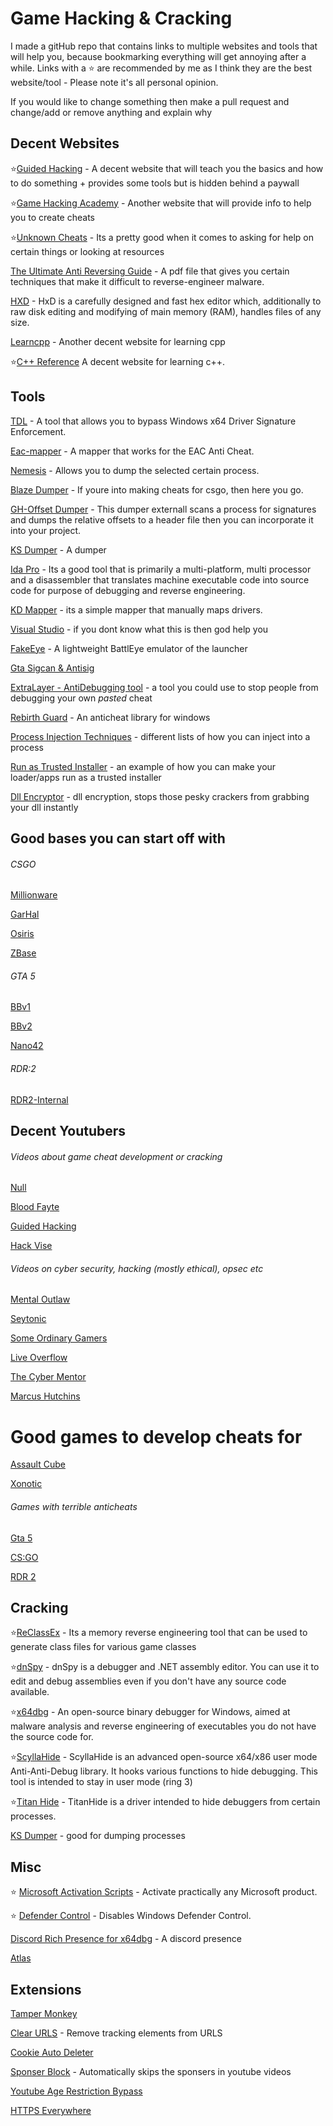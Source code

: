 # Game Hacking & Cracking

I made a gitHub repo that contains links to multiple websites and tools that will help you, because bookmarking everything will get annoying after a while.
Links with a ⭐ are recommended by me as I think they are the best website/tool - Please note it's all personal opinion.

If you would like to change something then make a pull request and change/add or remove anything and explain why


## Decent Websites
⭐[Guided Hacking](https://guidedhacking.com/) - A decent website that will teach you the basics and how to do something + provides some tools but is hidden behind a paywall

⭐[Game Hacking Academy](https://gamehacking.academy/about) - Another website that will provide info to help you to create cheats

⭐[Unknown Cheats](https://www.unknowncheats.me/forum/index.php) - Its a pretty good when it comes to asking for help on certain things or looking at resources

[The Ultimate Anti Reversing Guide](https://anti-reversing.com/Downloads/Anti-Reversing/The_Ultimate_Anti-Reversing_Reference.pdf) - A pdf file that gives you certain techniques that make it difficult to reverse-engineer malware.

[HXD](https://mh-nexus.de/en/hxd/) - HxD is a carefully designed and fast hex editor which, additionally to raw disk editing and modifying of main memory (RAM), handles files of any size.

[Learncpp](https://www.learncpp.com/) - Another decent website for learning cpp

⭐[C++ Reference](https://en.cppreference.com/w/)  A decent website for learning c++.

## Tools
[TDL](https://github.com/hfiref0x/TDL) - A tool that allows you to bypass Windows x64 Driver Signature Enforcement.

[Eac-mapper](https://github.com/Compiled-Code/eac-mapper) - A mapper that works for the EAC Anti Cheat.

[Nemesis](https://github.com/not-matthias/Nemesis) - Allows you to dump the selected certain process.

[Blaze Dumper](https://github.com/Akandesh/blazedumper) - If youre into making cheats for csgo, then here you go.

[GH-Offset Dumper](https://github.com/guided-hacking/GH-Offset-Dumper) - This dumper externall scans a process for signatures and dumps the relative offsets to a header file then you can incorporate it into your project.

[KS Dumper](https://github.com/EquiFox/KsDumper) - A dumper 

[Ida Pro](https://mega.nz/file/jMJgEDBJ#HXf7R9fRJ1a5jyKNB-GSW2uj-O5FMYadMVqIY4uD3Gs) - Its a good tool that is primarily a multi-platform, multi processor and a disassembler that translates machine executable code into source code for purpose of debugging and reverse engineering.

[KD Mapper](https://github.com/TheCruZ/kdmapper) - its a simple mapper that manually maps drivers.

[Visual Studio](https://visualstudio.microsoft.com/) - if you dont know what this is then god help you

[FakeEye](https://github.com/Hypercall/FakeEye) - A lightweight BattlEye emulator of the launcher

[Gta Sigcan & Antisig](https://www.unknowncheats.me/forum/grand-theft-auto-v/495613-sigscan-emulator-disabler.html#post3405162)

[ExtraLayer - AntiDebugging tool](https://github.com/ImInTheICU/ExtraLayer) - a tool you could use to stop people from debugging your own *pasted* cheat

[Rebirth Guard](https://github.com/chztbby/RebirthGuard) - An anticheat library for windows

[Process Injection Techniques](https://github.com/MahmoudZohdy/Process-Injection-Techniques) - different lists of how you can inject into a process

[Run as Trusted Installer](https://github.com/lilkui/runasti) - an example of how you can make your loader/apps run as a trusted installer

[Dll Encryptor](https://github.com/unreaIuser/dll-encryptor) - dll encryption, stops those pesky crackers from grabbing your dll instantly 


## Good bases you can start off with

###### CSGO

[Millionware](https://github.com/laine/millionware-v1)

[GarHal](https://github.com/dretax/GarHal_CSGO)

[Osiris](https://github.com/danielkrupinski/Osiris)

[ZBase](https://github.com/Coopyy/ZBase-CSGO)

###### GTA 5

[BBv1](https://www.unknowncheats.me/forum/grand-theft-auto-v/312661-bigbase.html)

[BBv2](https://github.com/Pocakking/BigBaseV2)

[Nano42](https://www.unknowncheats.me/forum/grand-theft-auto-v/301091-updated-1-44-nano42-base.html)

###### RDR:2

[RDR2-Internal](https://github.com/Device9999/RDR2-Internal)




## Decent Youtubers

###### Videos about game cheat development or cracking
[Null](https://www.youtube.com/c/NullTerminator)

[Blood Fayte](https://www.youtube.com/user/BloodFayte)

[Guided Hacking](https://www.youtube.com/user/L4DL4D2EUROPE)

[Hack Vise](https://www.youtube.com/user/HackVise)

###### Videos on cyber security, hacking (mostly ethical), opsec etc
[Mental Outlaw](https://www.youtube.com/c/MentalOutlaw)

[Seytonic](https://www.youtube.com/c/Seytonic)

[Some Ordinary Gamers](https://www.youtube.com/channel/UCtMVHI3AJD4Qk4hcbZnI9ZQ)

[Live Overflow](https://www.youtube.com/channel/UClcE-kVhqyiHCcjYwcpfj9w)

[The Cyber Mentor](https://www.youtube.com/c/TheCyberMentor)

[Marcus Hutchins](https://www.youtube.com/c/MalwareTechBlog)


# Good games to develop cheats for
[Assault Cube](https://assault.cubers.net/)

[Xonotic](https://xonotic.org/)

###### Games with terrible anticheats
[Gta 5](https://store.steampowered.com/app/271590/Grand_Theft_Auto_V/)

[CS:GO](https://store.steampowered.com/app/730/CounterStrike_Global_Offensive/)

[RDR 2](https://store.steampowered.com/app/1174180/Red_Dead_Redemption_2/)


## Cracking
⭐[ReClassEx](https://github.com/ajkhoury/ReClassEx) - Its a memory reverse engineering tool that can be used to generate class files for various game classes

⭐[dnSpy](https://github.com/dnSpy/dnSpy) - dnSpy is a debugger and .NET assembly editor. You can use it to edit and debug assemblies even if you don't have any source code available.

⭐[x64dbg](https://github.com/x64dbg/x64dbg) - An open-source binary debugger for Windows, aimed at malware analysis and reverse engineering of executables you do not have the source code for.

⭐[ScyllaHide](https://github.com/x64dbg/ScyllaHide) - ScyllaHide is an advanced open-source x64/x86 user mode Anti-Anti-Debug library. It hooks various functions to hide debugging. This tool is intended to stay in user mode (ring 3)

⭐[Titan Hide](https://github.com/mrexodia/titanhide) - TitanHide is a driver intended to hide debuggers from certain processes.

[KS Dumper](https://github.com/EquiFox/KsDumper) - good for dumping processes


## Misc
⭐ [Microsoft Activation Scripts](https://github.com/massgravel/Microsoft-Activation-Scripts) - Activate practically any Microsoft product.

⭐ [Defender Control](https://github.com/qtkite/defender-control) - Disables Windows Defender Control.

[Discord Rich Presence for x64dbg](https://github.com/robiot/x64dbg-DiscordRPC) - A discord presence

[Atlas](https://atlasos.net/)

## Extensions

[Tamper Monkey](https://www.tampermonkey.net/)

[Clear URLS](https://gitlab.com/KevinRoebert/ClearUrls/-/blob/master/README.md) - Remove tracking elements from URLS

[Cookie Auto Deleter](https://addons.mozilla.org/en-GB/firefox/addon/cookie-autodelete/) 

[Sponser Block](https://sponsor.ajay.app/) - Automatically skips the sponsers in youtube videos

[Youtube Age Restriction Bypass](https://github.com/zerodytrash/Simple-YouTube-Age-Restriction-Bypass)

[HTTPS Everywhere](https://www.eff.org/https-everywhere)
